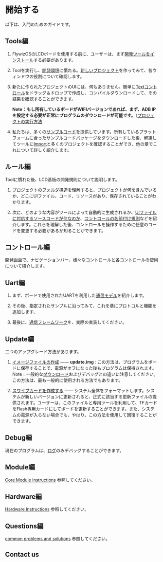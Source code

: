 # 開始する
以下は、入門のためのガイドです。

## Tools編
1. FlywizOSのLCDボードを使用する前に、ユーザーは、まず[開発ツールをインストール](download.md)する必要があります。

2. Toolを実行し、[開発環境](flywizOS_ide_snapshot.md)に慣れる。[新しいプロジェクト](new_flywizOS_project.md)を作ってみて、各ウィンドウの役割について確認します。

3. 新たに作られたプロジェクトのUIには、何もありません。簡単に[Textコントロール](textview.md)をドラッグ＆ドロップで作成し、コンパイルダウンロードして、その結果を確認することができます。

   **Note：もし所有しているボードがWIFIバージョンであれば、まず、ADB IPを設定する必要が正常にプログラムのダウンロードが可能です。**（[プロジェクトの実行方法](run_project.md）参照)

4. 私たちは、多くの[サンプルコード](demo_download.md)を提供しています。所有しているプラットフォームに合ったサンプルコードパッケージをダウンロードした後、解凍してツールに[Import](import_project.md)と多くのプロジェクトを確認することができ、他の章でこれについて詳しく紹介します。

   

## ルール編
Toolに慣れた後、LCD基板の開発規則について説明します。<br/>
1. プロジェクトの[フォルダ構造](project_structure.md)を理解すると、プロジェクトが何を含んでいるか、どこにUIファイル、コード、リソースがあり、保存されていることがわかります。

2. 次に、どのような内容がツールによって自動的に生成されるか、[UIファイルに対応するソースコードが何なのか](ftu_and_source_relationships.md)、[コントロールの名前付け規則](named_rule.md)などを紹介します。これらを理解した後、コントロールを操作するために任意のコードを変更する必要があるか知ることができます。

   

## コントロール編
開発画面で、ナビゲーションバー、様々なコントロールと各コントロールの使用について紹介します。



## Uart編
1. まず、ボードで使用されたUARTを利用した[通信モデル](serial_introdoction.md)を紹介します。

2. その後、指定されたサンプルに沿ってみて、これを基にプロトコルと機能を追加します、

3. 最後に、[通信フレームワーク](serial_framework.md)を、実際の実装してください。

   

## Update編
二つのアップグレード方法があります。
1. [イメージファイルの作成](make_image.md) —— **update.img** : この方法は、プログラムをボードに保存することで、電源がオフになった後もプログラムは保持されます。Note：一般的な[ダウンロード](adb_debug.md)およびデバッグとの違いに注意してください。この方法は、最も一般的に使用される方法でもあります。

2. [スワイプカードを作成する](sd_boot.md) —— システム全体をフォーマットします。システムが新しいバージョンに更新されると、正式に該当する更新ファイルの提供されます。ユーザーは、このファイルと専用ツールを利用して、TFカードをFlash専用カードにしてボードを更新することができます。また、システムの電源が入らない場合でも、やはり、この方法を使用して回復することができます。

   

## Debug編
現在のプログラムは、[ログ](logcat.md)のみデバッグすることができます。



## Module編
[Core Module Instructions](core_module.md) 参照してください。



## Hardware編
[Hardware Instructions](hardware.md) 参照してください。



## Questions編
[common problems and solutions](problems.md) 参照してください。



## Contact us
